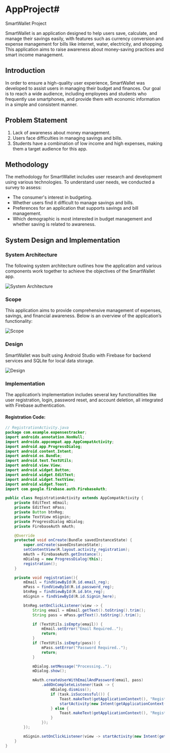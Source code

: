 # AppProject# 
SmartWallet Project

SmartWallet is an application designed to help users save, calculate, and manage their savings easily, with features such as currency conversion and expense management for bills like internet, water, electricity, and shopping. This application aims to raise awareness about money-saving practices and smart income management.

## Introduction

In order to ensure a high-quality user experience, SmartWallet was developed to assist users in managing their budget and finances. Our goal is to reach a wide audience, including employees and students who frequently use smartphones, and provide them with economic information in a simple and consistent manner.

## Problem Statement

1. Lack of awareness about money management.
2. Users face difficulties in managing savings and bills.
3. Students have a combination of low income and high expenses, making them a target audience for this app.

## Methodology

The methodology for SmartWallet includes user research and development using various technologies. To understand user needs, we conducted a survey to assess:

- The consumer's interest in budgeting.
- Whether users find it difficult to manage savings and bills.
- Preferences for an application that supports savings and bill management.
- Which demographic is most interested in budget management and whether saving is related to awareness.

## System Design and Implementation

### System Architecture

The following system architecture outlines how the application and various components work together to achieve the objectives of the SmartWallet app.

![System Architecture](imagesmartwallet/METHODOLOGY.png)

### Scope

This application aims to provide comprehensive management of expenses, savings, and financial awareness. Below is an overview of the application’s functionality:

![Scope](imagesmartwallet/SCOPE.png)

### Design

SmartWallet was built using Android Studio with Firebase for backend services and SQLite for local data storage.

![Design](imagesmartwallet/DESIGN.png)

### Implementation

The application’s implementation includes several key functionalities like user registration, login, password reset, and account deletion, all integrated with Firebase authentication.

#### Registration Code:
```java
// RegistrationActivity.java
package com.example.expensestracker;
import androidx.annotation.NonNull;
import androidx.appcompat.app.AppCompatActivity;
import android.app.ProgressDialog;
import android.content.Intent;
import android.os.Bundle;
import android.text.TextUtils;
import android.view.View;
import android.widget.Button;
import android.widget.EditText;
import android.widget.TextView;
import android.widget.Toast;
import com.google.firebase.auth.FirebaseAuth;

public class RegistrationActivity extends AppCompatActivity {
    private EditText mEmail;
    private EditText mPass;
    private Button btnReg;
    private TextView mSignin;
    private ProgressDialog mDialog;
    private FirebaseAuth mAuth;

    @Override
    protected void onCreate(Bundle savedInstanceState) {
        super.onCreate(savedInstanceState);
        setContentView(R.layout.activity_registration);
        mAuth = FirebaseAuth.getInstance();
        mDialog = new ProgressDialog(this);
        registration();
    }

    private void registration(){
        mEmail = findViewById(R.id.email_reg);
        mPass = findViewById(R.id.password_reg);
        btnReg = findViewById(R.id.btn_reg);
        mSignin = findViewById(R.id.Signin_here);

        btnReg.setOnClickListener(view -> {
            String email = mEmail.getText().toString().trim();
            String pass = mPass.getText().toString().trim();

            if (TextUtils.isEmpty(email)) {
                mEmail.setError("Email Required..");
                return;
            }
            if (TextUtils.isEmpty(pass)) {
                mPass.setError("Password Required..");
                return;
            }

            mDialog.setMessage("Processing..");
            mDialog.show();

            mAuth.createUserWithEmailAndPassword(email, pass)
                .addOnCompleteListener(task -> {
                    mDialog.dismiss();
                    if (task.isSuccessful()) {
                        Toast.makeText(getApplicationContext(), "Registration Complete", Toast.LENGTH_SHORT).show();
                        startActivity(new Intent(getApplicationContext(), MainActivity.class));
                    } else {
                        Toast.makeText(getApplicationContext(), "Registration Failed", Toast.LENGTH_SHORT).show();
                    }
                });
        });

        mSignin.setOnClickListener(view -> startActivity(new Intent(getApplicationContext(), MainActivity2.class)));
    }
}
